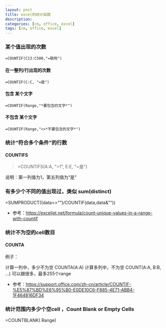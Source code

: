 ```yaml
---
layout: post
title: excel的统计函数
description: 
categories: [cm, office, excel]
tags: [cm, office, excel]
---
```



### 某个值出现的次数

```
=COUNTIF(C13:C500,"=联网")
```

#### 在一整列/行出现的次数

```
=COUNTIF(C:C, "=是")
```

#### 包含 某个文字

`=COUNTIF(Range,"*要包含的文字*")`


#### 不包含 某个文字

`=COUNTIF(Range,"<>*不要包含的文字*")`



### 统计“符合多个条件”的行数

#### COUNTIFS

> =COUNTIFS(A:A, "=1", E:E, "=是")

说明：第一列值为1，第五列值为“是”


### 有多少个不同的值出现过，类似 sum(distinct)

=SUMPRODUCT((data<>"")/COUNTIF(data,data&""))

* 参考：<https://exceljet.net/formula/count-unique-values-in-a-range-with-countif>



### 统计不为空的cell数目

#### COUNTA

例子：

计算一列中，多少不为空    COUNTA(A:A)
计算多列中，不为空   COUNT(A:A, B:B, ...) 可以跟很多，最多255个range

* 参考：<https://support.office.com/zh-cn/article/COUNTIF-%E5%87%BD%E6%95%B0-E0DE10C6-F885-4E71-ABB4-1F464816DF34>



### 统计范围内多少个空cell ，Count Blank or Empty Cells

=COUNTBLANK( Range)
